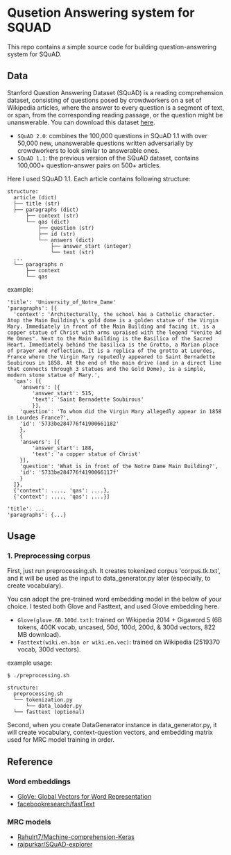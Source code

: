 # Qusetion Answering system for SQUAD
This repo contains a simple source code for building question-answering system for SQuAD.

## Data
Stanford Question Answering Dataset (SQuAD) is a reading comprehension dataset, consisting of questions posed by crowdworkers on a set of Wikipedia articles, where the answer to every question is a segment of text, or span, from the corresponding reading passage, or the question might be unanswerable.
You can download this dataset [here](https://rajpurkar.github.io/SQuAD-explorer/).

- `SQuAD 2.0`: combines the 100,000 questions in SQuAD 1.1 with over 50,000 new, unanswerable questions written adversarially by crowdworkers to look similar to answerable ones.
- `SQuAD 1.1`: the previous version of the SQuAD dataset, contains 100,000+ question-answer pairs on 500+ articles.

Here I used SQuAD 1.1. Each article contains following structure:
```
structure:
  article (dict)
  ├── title (str)
  ├── paragraphs (dict)
      ├── context (str)
      └── qas (dict)        
          ├── question (str)
          ├── id (str)
          └── answers (dict)
              ├── answer_start (integer)
              └── text (str)
  ...
  └── paragraphs n
      ├── context
      └── qas 
```
example:
```
'title': 'University_of_Notre_Dame'
'paragraphs': [{
  'context': 'Architecturally, the school has a Catholic character. Atop the Main Building\'s gold dome is a golden statue of the Virgin Mary. Immediately in front of the Main Building and facing it, is a copper statue of Christ with arms upraised with the legend "Venite Ad Me Omnes". Next to the Main Building is the Basilica of the Sacred Heart. Immediately behind the basilica is the Grotto, a Marian place of prayer and reflection. It is a replica of the grotto at Lourdes, France where the Virgin Mary reputedly appeared to Saint Bernadette Soubirous in 1858. At the end of the main drive (and in a direct line that connects through 3 statues and the Gold Dome), is a simple, modern stone statue of Mary.',
  'qas': [{
    'answers': [{
        'answer_start': 515,
        'text': 'Saint Bernadette Soubirous'
        }],
    'question': 'To whom did the Virgin Mary allegedly appear in 1858 in Lourdes France?',
    'id': '5733be284776f41900661182'
    },
    {
    'answers': [{
        'answer_start': 188,
        'text': 'a copper statue of Christ'
    }],
    'question': 'What is in front of the Notre Dame Main Building?',
    'id': '5733be284776f4190066117f'
    }
  ]},
  {'context': ...., 'qas': ....},
  {'context': ...., 'qas': ....}]

'title': ...
'paragraphs': {...}
```

## Usage
### 1. Preprocessing corpus
First, just run preprocessing.sh. It creates tokenized corpus 'corpus.tk.txt', and it will be used as the input to data_generator.py later (especially, to create vocabulary).

You can adopt the pre-trained word embedding model in the below of your choice. I tested both Glove and Fasttext, and used Glove embedding here.
- `Glove(glove.6B.100d.txt)`:  trained on Wikipedia 2014 + Gigaword 5 (6B tokens, 400K vocab, uncased, 50d, 100d, 200d, & 300d vectors, 822 MB download). 
- `Fasttext(wiki.en.bin or wiki.en.vec)`: trained on Wikipedia (2519370 vocab, 300d vectors).
 
example usage:
```
$ ./preprocessing.sh
```
```
structure:
  preprocessing.sh
  └── tokenization.py
      └── data_loader.py
  └── fasttext (optional)
```

Second, when you create DataGenerator instance in data_generator.py,
it will create vocabulary, context-question vectors, and embedding matrix used for MRC model training in order.

## Reference
### Word embeddings
- [GloVe: Global Vectors for Word Representation](https://nlp.stanford.edu/projects/glove/)
- [facebookresearch/fastText](https://github.com/facebookresearch/fastText)
### MRC models
- [Rahulrt7/Machine-comprehension-Keras](https://github.com/Rahulrt7/Machine-comprehension-Keras)
- [rajpurkar/SQuAD-explorer](https://github.com/rajpurkar/SQuAD-explorer)

